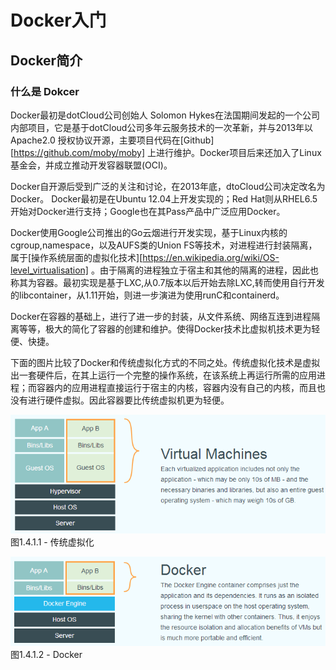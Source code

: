 # Docker入门

## Docker简介

### 什么是 Dokcer

Docker最初是dotCloud公司创始人 Solomon Hykes在法国期间发起的一个公司内部项目，它是基于dotCloud公司多年云服务技术的一次革新，并与2013年以Apache2.0 授权协议开源，主要项目代码在[Github][https://github.com/moby/moby] 上进行维护。Docker项目后来还加入了Linux基金会，并成立推动开发容器联盟(OCI)。

Docker自开源后受到广泛的关注和讨论，在2013年底，dtoCloud公司决定改名为Docker。 Docker最初是在Ubuntu 12.04上开发实现的；Red Hat则从RHEL6.5开始对Docker进行支持；Google也在其Pass产品中广泛应用Docker。

Docker使用Google公司推出的Go云烟进行开发实现，基于Linux内核的cgroup,namespace，以及AUFS类的Union FS等技术，对进程进行封装隔离，属于[操作系统层面的虚拟化技术][https://en.wikipedia.org/wiki/OS-level_virtualisation] 。由于隔离的进程独立于宿主和其他的隔离的进程，因此也称其为容器。最初实现是基于LXC,从0.7版本以后开始去除LXC,转而使用自行开发的libcontainer，从1.11开始，则进一步演进为使用runC和containerd。

Docker在容器的基础上，进行了进一步的封装，从文件系统、网络互连到进程隔离等等，极大的简化了容器的创建和维护。使得Docker技术比虚拟机技术更为轻便、快捷。

下面的图片比较了Docker和传统虚拟化方式的不同之处。传统虚拟化技术是虚拟出一套硬件后，在其上运行一个完整的操作系统，在该系统上再运行所需的应用进程；而容器内的应用进程直接运行于宿主的内核，容器内没有自己的内核，而且也没有进行硬件虚拟。因此容器要比传统虚拟机更为轻便。

![传统虚拟化](_images/virtualization.png)      								图1.4.1.1 - 传统虚拟化

![传统虚拟化](_images/docker.png)      								图1.4.1.2 - Docker

